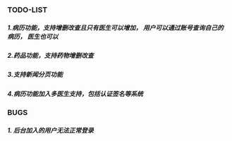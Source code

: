 ### TODO-LIST
##### 1.病历功能，支持增删改查且只有医生可以增加， 用户可以通过账号查询自己的病历， 医生也可以
##### 2.药品功能，支持药物增删改查
##### 3.支持新闻分页功能
##### 4.病历功能加入多医生支持，包括认证签名等系统


### BUGS
##### 1. 后台加入的用户无法正常登录